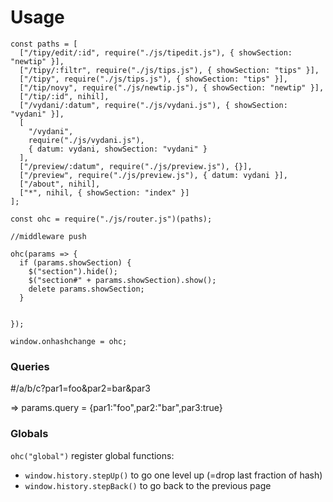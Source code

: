 # Usage

```
const paths = [
  ["/tipy/edit/:id", require("./js/tipedit.js"), { showSection: "newtip" }],
  ["/tipy/:filtr", require("./js/tips.js"), { showSection: "tips" }],
  ["/tipy", require("./js/tips.js"), { showSection: "tips" }],
  ["/tip/novy", require("./js/newtip.js"), { showSection: "newtip" }],
  ["/tip/:id", nihil],
  ["/vydani/:datum", require("./js/vydani.js"), { showSection: "vydani" }],
  [
    "/vydani",
    require("./js/vydani.js"),
    { datum: vydani, showSection: "vydani" }
  ],
  ["/preview/:datum", require("./js/preview.js"), {}],
  ["/preview", require("./js/preview.js"), { datum: vydani }],
  ["/about", nihil],
  ["*", nihil, { showSection: "index" }]
];

const ohc = require("./js/router.js")(paths);

//middleware push

ohc(params => {
  if (params.showSection) {
    $("section").hide();
    $("section#" + params.showSection).show();
    delete params.showSection;
  }


});

window.onhashchange = ohc;

```

### Queries

#/a/b/c?par1=foo&par2=bar&par3

=> params.query = {par1:"foo",par2:"bar",par3:true}

### Globals

`ohc("global")` register global functions:

- `window.history.stepUp()` to go one level up (=drop last fraction of hash)
- `window.history.stepBack()` to go back to the previous page
